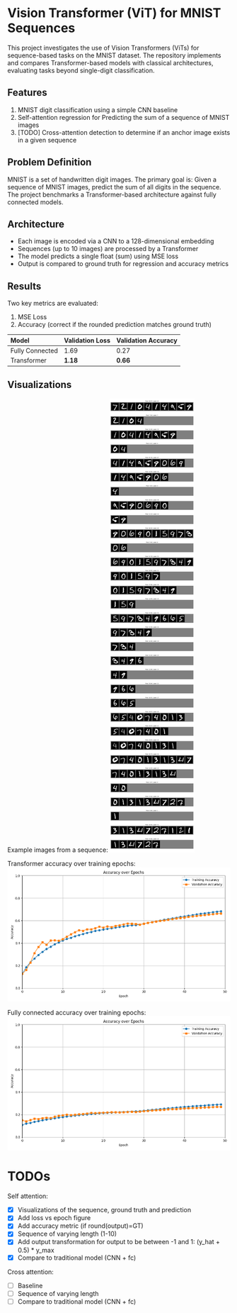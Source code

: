 # Vision Transformer (ViT) for MNIST Sequences
This project investigates the use of Vision Transformers (ViTs) for sequence-based tasks on the MNIST dataset. 
The repository implements and compares Transformer-based models with classical architectures, evaluating tasks beyond single-digit classification.

## Features
1. MNIST digit classification using a simple CNN baseline
2. Self-attention regression for Predicting the sum of a sequence of MNIST images
3. [TODO] Cross-attention detection to determine if an anchor image exists in a given sequence


## Problem Definition
MNIST is a set of handwritten digit images. The primary goal is:
Given a sequence of MNIST images, predict the sum of all digits in the sequence.
The project benchmarks a Transformer-based architecture against fully connected models.

## Architecture
- Each image is encoded via a CNN to a 128-dimensional embedding
- Sequences (up to 10 images) are processed by a Transformer
- The model predicts a single float (sum) using MSE loss
- Output is compared to ground truth for regression and accuracy metrics

## Results
Two key metrics are evaluated:
1. MSE Loss
2. Accuracy (correct if the rounded prediction matches ground truth)

| Model | Validation Loss | Validation Accuracy |
| :-- | :-- | :-- |
| Fully Connected | 1.69 | 0.27 |
| Transformer | **1.18** | **0.66** |

## Visualizations

Example images from a sequence:
![Example images from a sequence](https://github.com/kobybibas/vit_for_mnist/blob/main/figures/transformer__predictions_0.png?raw=true)

Transformer accuracy over training epochs:
![Transformer accuracy](https://github.com/kobybibas/vit_for_mnist/blob/main/figures/transformer__accuracy_over_epochs.png?raw=true)

Fully connected accuracy over training epochs:
![Fully connected accuracy](https://github.com/kobybibas/vit_for_mnist/blob/main/figures/fully_connected__accuracy_over_epochs.png?raw=true)


# TODOs
Self attention:
- [x] Visualizations of the sequence, ground truth and prediction
- [x] Add loss vs epoch figure
- [x] Add accuracy metric (if round(output)=GT)
- [x] Sequence of varying length (1-10)
- [x] Add output transformation for output to be between -1 and 1: (y_hat + 0.5) * y_max
- [x] Compare to traditional model (CNN + fc)

Cross attention:
- [ ] Baseline
- [ ] Sequence of varying length 
- [ ] Compare to traditional model (CNN + fc)